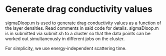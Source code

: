 # Generate drag conductivity values
sigmaDloop.m is used to generate drag conductivity values as a function of the layer densities. 
Read comments in said code for details.
sigmaDloop.m is in submitted via submit.sh to a cluster so that the data points can be worked out simultaneously in different jobs on the cluster.

For simplicity, we use energy-independent scattering time.
